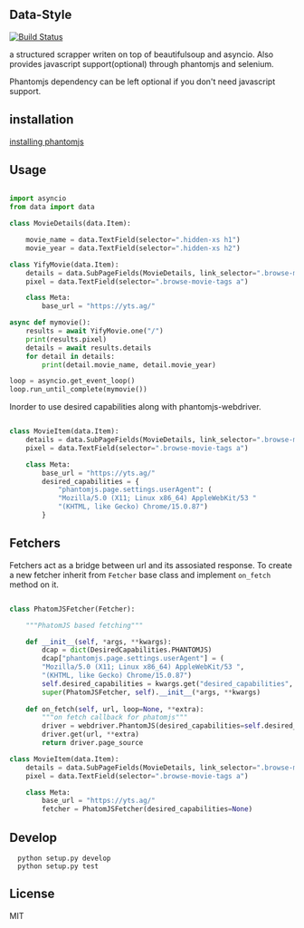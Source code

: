 ## Data-Style

[![Build Status](https://travis-ci.org/sourcepirate/data-style.svg?branch=master)](https://travis-ci.org/sourcepirate/data-style)

a structured scrapper writen on top of beautifulsoup and asyncio. Also provides javascript support(optional) through
phantomjs and selenium.

Phantomjs dependency can be left optional if you don't need javascript support.

## installation

[installing phantomjs](http://phantomjs.org)


## Usage

```python

import asyncio
from data import data

class MovieDetails(data.Item):

    movie_name = data.TextField(selector=".hidden-xs h1")
    movie_year = data.TextField(selector=".hidden-xs h2")

class YifyMovie(data.Item):
    details = data.SubPageFields(MovieDetails, link_selector=".browse-movie-wrap a.browse-movie-link")
    pixel = data.TextField(selector=".browse-movie-tags a")

    class Meta:
        base_url = "https://yts.ag/"

async def mymovie():
    results = await YifyMovie.one("/")
    print(results.pixel)
    details = await results.details
    for detail in details:
        print(detail.movie_name, detail.movie_year)

loop = asyncio.get_event_loop()
loop.run_until_complete(mymovie())


```

Inorder to use desired capabilities along with phantomjs-webdriver. 

```python

class MovieItem(data.Item):
    details = data.SubPageFields(MovieDetails, link_selector=".browse-movie-wrap a.browse-movie-link")
    pixel = data.TextField(selector=".browse-movie-tags a")

    class Meta:
        base_url = "https://yts.ag/"
        desired_capabilities = {
            "phantomjs.page.settings.userAgent": (
            "Mozilla/5.0 (X11; Linux x86_64) AppleWebKit/53 "
            "(KHTML, like Gecko) Chrome/15.0.87")
        }

``` 

## Fetchers

Fetchers act as a bridge between url and its assosiated response. To create a 
new fetcher inherit from ```Fetcher``` base class and implement ```on_fetch``` method
on it.

```python

class PhatomJSFetcher(Fetcher):

    """PhatomJS based fetching"""

    def __init__(self, *args, **kwargs):
        dcap = dict(DesiredCapabilities.PHANTOMJS)
        dcap["phantomjs.page.settings.userAgent"] = (
        "Mozilla/5.0 (X11; Linux x86_64) AppleWebKit/53 ",
        "(KHTML, like Gecko) Chrome/15.0.87")
        self.desired_capabilities = kwargs.get("desired_capabilities", dcap)
        super(PhatomJSFetcher, self).__init__(*args, **kwargs)
    
    def on_fetch(self, url, loop=None, **extra):
        """on fetch callback for phatomjs"""
        driver = webdriver.PhantomJS(desired_capabilities=self.desired_capabilities)
        driver.get(url, **extra)
        return driver.page_source

class MovieItem(data.Item):
    details = data.SubPageFields(MovieDetails, link_selector=".browse-movie-wrap a.browse-movie-link")
    pixel = data.TextField(selector=".browse-movie-tags a")

    class Meta:
        base_url = "https://yts.ag/"
        fetcher = PhatomJSFetcher(desired_capabilities=None)

```

## Develop

```
  python setup.py develop
  python setup.py test
```

## License
MIT
